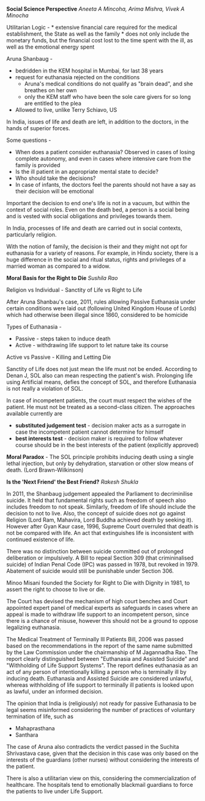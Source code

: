 **Social Science Perspective**
*Aneeta A Mincoha, Arima Mishra, Vivek A Minocha*

Utilitarian Logic -
	*	extensive financial care required for the medical establishment, the
		State as well as the family
	*	does not only include the monetary funds, but the financial cost lost
		to the time spent with the ill, as well as the emotional energy spent

Aruna Shanbaug -
  * bedridden in the KEM hospital in Mumbai, for last 38 years
  * request for euthanasia rejected on the conditions
    * Aruna's medical conditions do not qualify as "brain dead", and she
    breathes on her own
    * only the KEM staff who have been the sole care givers for so long are
    entitled to the plea
  * Allowed to live, unlike Terry Schiavo, US

In India, issues of life and death are left, in addition to the doctors, in the
hands of superior forces.

Some questions -
  * When does a patient consider euthanasia? Observed in cases of losing
  complete autonomy, and even in cases where intensive care from the family is
  provided
  * Is the ill patient in an appropriate mental state to decide?
  * Who should take the decisions?
  * In case of infants, the doctors feel the parents should not have a say as
  their decision will be emotional

Important the decision to end one's life is not in a vacuum, but within the
context of social roles. Even on the death bed, a person is a social being and
is vested with social obligations and privileges towards them.

In India, processes of life and death are carried out in social contexts,
particularly religion.

With the notion of family, the decision is their and they might not opt for
euthanasia for a variety of reasons. For example, in Hindu society, there is a
huge difference in the social and ritual status, rights and privileges of a
married woman as compared to a widow.

**Moral Basis for the Right to Die**
*Sushila Rao*

Religion vs Individual - Sanctity of Life vs Right to Life

After Aruna Shanbau's case, 2011, rules allowing Passive Euthanasia under
certain conditions were laid out (following United Kingdom House of Lords)
which had otherwise been illegal since 1860, considered to be homicide

Types of Euthanasia -
  * Passive - steps taken to induce death
  * Active  - withdrawing life support to let nature take its course

Active vs Passive - Killing and Letting Die

Sanctity of Life does not just mean the life must not be ended. According to
Denan J, SOL also can mean respecting the patient's wish. Prolonging life using
Artificial means, defies the concept of SOL, and therefore Euthanasia is not
really a violation of SOL.

In case of incompetent patients, the court must respect the wishes of the
patient. He must not be treated as a second-class citizen. The approaches
available currently are
  * **substituted judgement test** - decision maker acts as a surrogate in case
  the incompetent patient cannot determine for himself
  * **best interests test** - decision maker is required to follow whatever
  course should be in the best interests of the patient (explicitly approved)

**Moral Paradox** - The SOL principle prohibits inducing death using a single
lethal injection, but only by dehydration, starvation or other slow means of
death. (Lord Brawn-Wilkinson)

**Is the 'Next Friend' the Best Friend?**
*Rakesh Shukla*

In 2011, the Shanbaug judgement appealed the Parliament to decriminilise
suicide. It held that fundamental rights such as freedom of speech also includes
freedom to not speak. Similarly, freedom of life should include the decision to
not to live. Also, the concept of suicide does not go against Religion (Lord
Ram, Mahavira, Lord Buddha achieved death by seeking it). However after Gyan
Kaur case, 1996, Supreme Court overruled that death is not be compared with
life. An act that extinguishes life is inconsistent with continued existence of
life.

There was no distinction between suicide committed out of prolonged deliberation
or impulsively. A Bill to repeal Section 309 (that crimininalised suicide) of
Indian Penal Code (IPC) was passed in 1978, but revoked in 1979. Abatement of
suicide would still be punishable under Section 306.

Minoo Misani founded the Society for Right to Die with Dignity in 1981, to
assert the right to choose to live or die.

The Court has devised the mechanism of high court benches and Court appointed
expert panel of medical experts as safeguards in cases where an appeal is made
to withdraw life support to an incompetent person, since there is a chance of
misuse, however this should not be a ground to oppose legalizing euthanasia.

The Medical Treatment of Terminally Ill Patients Bill, 2006 was passed based on
the recommendations in the report of the same name submitted by the Law
Commission under the chairmanship of M Jagannadha Rao. The report clearly
distinguished between "Euthanasia and Assisted Suicide" and "Withholding of
Life Support Systems". The report defines euthanasia as an act of any person of
intentionally killing a person who is terminally ill by inducing death.
Euthanasia and Assisted Suicide are considered unlawful, whereas withholding of
life support to terminally ill patients is looked upon as lawful, under an
informed decision.

The opinion that India is (religiously) not ready for passive Euthanasia to be
legal seems misinformed considering the number of practices of voluntary
termination of life, such as
  * Mahaprasthana
  * Santhara

The case of Aruna also contradicts the verdict passed in the Suchita Shrivastava
case, given that the decision in this case was only based on the interests of
the guardians (other nurses) without considering the interests of the patient.

There is also a utilitarian view on this, considering the commercialization of
healthcare. The hospitals tend to emotionally blackmail guardians to force the
patients to live under Life Support.
